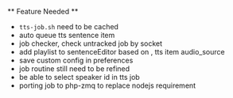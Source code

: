 ** Feature Needed **
- `tts-job.sh` need to be cached
- auto queue tts sentence item
- job checker, check untracked job by socket 
- add playlist to sentenceEditor based on , tts item audio_source
- save custom config in preferences 
- job routine still need to be refined
- be able to select speaker id in tts job
- porting job to php-zmq to replace nodejs requirement